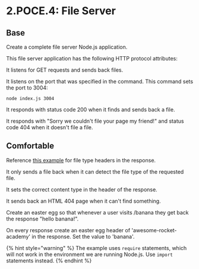 # 2.POCE.4: File Server

## Base

Create a complete file server Node.js application.

This file server application has the following HTTP protocol attributes:

It listens for GET requests and sends back files.

It listens on the port that was specified in the command. This command sets the port to 3004:

```text
node index.js 3004
```

It responds with status code 200 when it finds and sends back a file.

It responds with "Sorry we couldn't file your page my friend!" and status code 404 when it doesn't file a file.

## Comfortable

Reference [this example](https://developer.mozilla.org/en-US/docs/Learn/Server-side/Node_server_without_framework) for file type headers in the response.

It only sends a file back when it can detect the file type of the requested file.

It sets the correct content type in the header of the response.

It sends back an HTML 404 page when it can't find something.

Create an easter egg so that whenever a user visits /banana they get back the response "hello banana!".

On every response create an easter egg header of 'awesome-rocket-academy' in the response. Set the value to 'banana'.

{% hint style="warning" %}
The example uses `require` statements, which will not work in the environment we are running Node.js. Use `import` statements instead.
{% endhint %}

